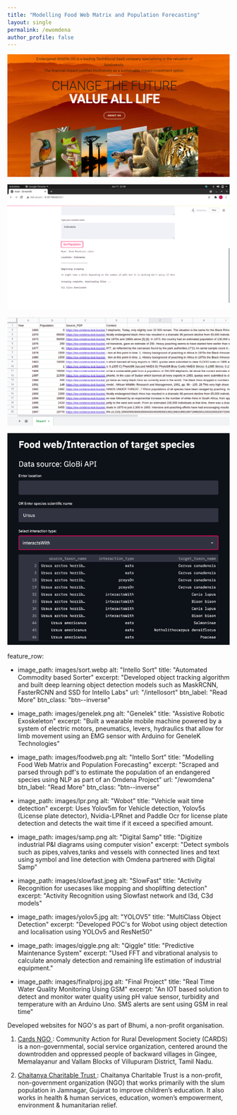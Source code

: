 ```yaml
---
title: "Modelling Food Web Matrix and Population Forecasting"
layout: single
permalink: /ewomdena
author_profile: false
---
```



![Endangered WildLife](/images/ew.png)

![Result](/images/ew2.png)


![Result](/images/ew1.png)

![Result](/images/foodweb.png)

feature_row:
  - image_path: images/sort.webp
    alt: "Intello Sort"
    title: "Automated Commodity based Sorter"
    excerpt: "Developed object tracking algorithm and built deep learning object detection models such as MaskRCNN, FasterRCNN and SSD for Intello Labs"
    url: "/intellosort"
    btn_label: "Read More"
    btn_class: "btn--inverse"

  - image_path: images/genelek.png
    alt: "Genelek"
    title: "Assistive Robotic Exoskeleton"
    excerpt: "Built a wearable mobile machine powered by a system of electric motors, pneumatics, levers, hydraulics that allow for limb movement using an EMG sensor with Arduino for GeneleK Technologies"

  - image_path: images/foodweb.png
    alt: "Intello Sort"
    title: "Modelling Food Web Matrix and Population Forecasting"
    excerpt: "Scraped and parsed through pdf's to estimate the population of an endangered species using NLP as part of an Omdena Project"
    url: "/ewomdena"
    btn_label: "Read More"
    btn_class: "btn--inverse"

  - image_path: images/lpr.png
    alt: "Wobot"
    title: "Vehicle wait time detection"
    excerpt: Uses Yolov5m for Vehicle detection, Yolov5s (License plate detector), Nvidia-LPRnet and Paddle Ocr for license plate detection and detects the wait time if it exceed a specified amount. 

  - image_path: images/samp.png
    alt: "Digital Samp"
    title: "Digitize industrial P&I diagrams using computer vision"
    excerpt: "Detect symbols such as pipes,valves,tanks and vessels with connected lines and text using symbol and line detection with Omdena partnered with Digital Samp"

  - image_path: images/slowfast.jpeg
    alt: "SlowFast"
    title: "Activity Recognition for usecases like mopping and shoplifting detection"
    excerpt: "Activity Recognition using Slowfast network and I3d, C3d models"

  - image_path: images/yolov5.jpg
    alt: "YOLOV5"
    title: "MultiClass Object Detection"
    excerpt: "Developed POC's for Wobot using object detection and localisation using YOLOv5 and ResNet50"

  - image_path: images/qiggle.png
    alt: "Qiggle"
    title: "Predictive Maintenance System"
    excerpt: "Used FFT and vibrational analysis to calculate anomaly detection and remaining life estimation of industrial equipment."

  - image_path: images/finalproj.jpg
    alt: "Final Project"
    title: "Real Time Water Quality Monitoring Using GSM"
    excerpt: "An IOT based solution to detect and monitor water quality using pH value sensor, turbidity and temperature with an Arduino Uno. SMS alerts are sent using GSM in real time"




Developed websites for NGO's as part of Bhumi, a non-profit organisation. 

1. [Cards NGO ](https://www.cardsngo.org/about/) : 
Community Action for Rural Development Society (CARDS) is a non-governmental, social service organization, centered around the downtrodden and oppressed people of backward villages in Gingee, Memalayanur and Vallam Blocks of Villupuram District, Tamil Nadu.

1.  [Chaitanya Charitable Trust ](https://chaitanyatrust.org.in/home/) : Chaitanya Charitable Trust is a non-profit, non-government organization (NGO) that works primarily with the slum population in Jamnagar, Gujarat to improve children’s education. It also works in health & human services, education, women’s empowerment, environment & humanitarian relief.
